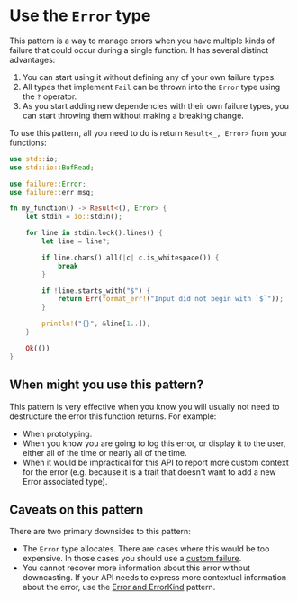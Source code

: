 # Use the `Error` type

This pattern is a way to manage errors when you have multiple kinds of failure
that could occur during a single function. It has several distinct advantages:

1. You can start using it without defining any of your own failure types.
2. All types that implement `Fail` can be thrown into the `Error` type using
the `?` operator.
3. As you start adding new dependencies with their own failure types, you can
start throwing them without making a breaking change.

To use this pattern, all you need to do is return `Result<_, Error>` from your
functions:

```rust
use std::io;
use std::io::BufRead;

use failure::Error;
use failure::err_msg;

fn my_function() -> Result<(), Error> {
    let stdin = io::stdin();

    for line in stdin.lock().lines() {
        let line = line?;

        if line.chars().all(|c| c.is_whitespace()) {
            break
        }

        if !line.starts_with("$") {
            return Err(format_err!("Input did not begin with `$`"));
        }

        println!("{}", &line[1..]);
    }

    Ok(())
}
```

## When might you use this pattern?

This pattern is very effective when you know you will usually not need to
destructure the error this function returns. For example:

- When prototyping.
- When you know you are going to log this error, or display it to the user,
  either all of the time or nearly all of the time.
- When it would be impractical for this API to report more custom context for
  the error (e.g. because it is a trait that doesn't want to add a new Error
  associated type).

## Caveats on this pattern

There are two primary downsides to this pattern:

- The `Error` type allocates. There are cases where this would be too
  expensive. In those cases you should use a [custom failure][custom-fail].
- You cannot recover more information about this error without downcasting. If
  your API needs to express more contextual information about the error, use
  the [Error and ErrorKind][error-errorkind] pattern.

[custom-fail]: ./custom-fail.html
[error-errorkind]: ./error-errorkind.html
